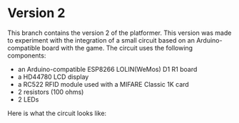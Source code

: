 # Version 2

This branch contains the version 2 of the platformer. This version was made to experiment with the integration of a small circuit based on an Arduino-compatible board with the game.
The circuit uses the following components:

- an Arduino-compatible ESP8266 LOLIN(WeMos) D1 R1 board
- a HD44780 LCD display
- a RC522 RFID module used with a MIFARE Classic 1K card
- 2 resistors (100 ohms)
- 2 LEDs

Here is what the circuit looks like:

